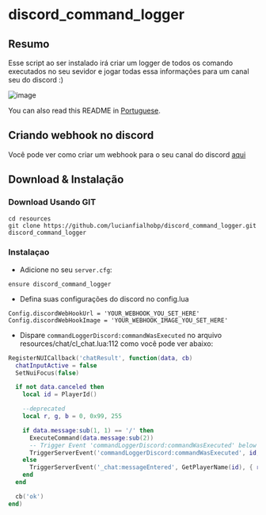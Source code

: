# discord_command_logger

## Resumo
Esse script ao ser instalado irá criar um logger de todos os comando executados no seu sevidor e jogar todas essa informações para um canal seu do discord :)

![image](https://media.discordapp.net/attachments/772473741535346698/772542456663113728/unknown.png)

You can also read this README in [Portuguese](https://github.com/lucianfialhobp/discord_command_logger/blob/main/README.pt.md).


## Criando webhook no discord
Você pode ver como criar um webhook para o seu canal do discord [aqui](https://support.discord.com/hc/pt-br/articles/228383668-Usando-Webhooks)

## Download & Instalação

### Download Usando GIT

```
cd resources
git clone https://github.com/lucianfialhobp/discord_command_logger.git discord_command_logger
```


### Instalaçao
- Adicione no seu `server.cfg`:

```
ensure discord_command_logger
```

- Defina suas configurações do discord no config.lua

```
Config.discordWebHookUrl = 'YOUR_WEBHOOK_YOU_SET_HERE'
Config.discordWebHookImage = 'YOUR_WEBHOOK_IMAGE_YOU_SET_HERE'
```

- Dispare `commandLoggerDiscord:commandWasExecuted` no arquivo resources/chat/cl_chat.lua:112 como você pode ver abaixo:

```lua
RegisterNUICallback('chatResult', function(data, cb)
  chatInputActive = false
  SetNuiFocus(false)

  if not data.canceled then
    local id = PlayerId()

    --deprecated
    local r, g, b = 0, 0x99, 255

    if data.message:sub(1, 1) == '/' then
      ExecuteCommand(data.message:sub(2))
      -- Trigger Event 'commandLoggerDiscord:commandWasExecuted' below like this
      TriggerServerEvent('commandLoggerDiscord:commandWasExecuted', id, data)
    else
      TriggerServerEvent('_chat:messageEntered', GetPlayerName(id), { r, g, b }, data.message)
    end
  end

  cb('ok')
end)
```
